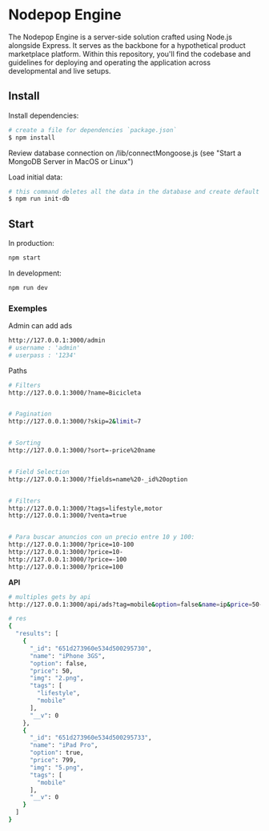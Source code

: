 # Nodepop Engine

The Nodepop Engine is a server-side solution crafted using Node.js alongside Express. It serves as the backbone for a hypothetical product marketplace platform. Within this repository, you'll find the codebase and guidelines for deploying and operating the application across developmental and live setups.

## Install
Install dependencies:

```sh
# create a file for dependencies `package.json`
$ npm install
```

Review database connection on /lib/connectMongoose.js (see "Start a MongoDB Server in MacOS or Linux")

Load initial data:

```sh
# this command deletes all the data in the database and create default data
$ npm run init-db
```

## Start

In production:

```sh
npm start
```

In development:
```sh
npm run dev
```


### Exemples

Admin can add ads

```sh
http://127.0.0.1:3000/admin
# username : 'admin'
# userpass : '1234'
```
Paths

```sh
# Filters
http://127.0.0.1:3000/?name=Bicicleta


# Pagination
http://127.0.0.1:3000/?skip=2&limit=7


# Sorting
http://127.0.0.1:3000/?sort=-price%20name


# Field Selection
http://127.0.0.1:3000/?fields=name%20-_id%20option


# Filters
http://127.0.0.1:3000/?tags=lifestyle,motor
http://127.0.0.1:3000/?venta=true


# Para buscar anuncios con un precio entre 10 y 100:
http://127.0.0.1:3000/?price=10-100
http://127.0.0.1:3000/?price=10-
http://127.0.0.1:3000/?price=-100
http://127.0.0.1:3000/?price=100

```
**API**



```sh
# multiples gets by api
http://127.0.0.1:3000/api/ads?tag=mobile&option=false&name=ip&price=50-&start=0&limit=2&sort=price

# res
{
  "results": [
    {
      "_id": "651d273960e534d500295730",
      "name": "iPhone 3GS",
      "option": false,
      "price": 50,
      "img": "2.png",
      "tags": [
        "lifestyle",
        "mobile"
      ],
      "__v": 0
    },
    {
      "_id": "651d273960e534d500295733",
      "name": "iPad Pro",
      "option": true,
      "price": 799,
      "img": "5.png",
      "tags": [
        "mobile"
      ],
      "__v": 0
    }
  ]
}
